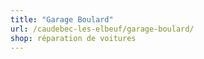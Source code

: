 ```yaml
---
title: "Garage Boulard"
url: /caudebec-les-elbeuf/garage-boulard/
shop: réparation de voitures
---
```


